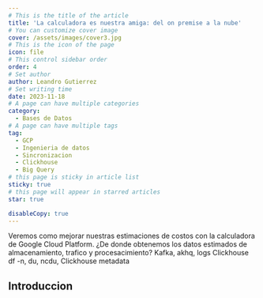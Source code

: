 ```yaml
---
# This is the title of the article
title: 'La calculadora es nuestra amiga: del on premise a la nube'
# You can customize cover image
cover: /assets/images/cover3.jpg
# This is the icon of the page
icon: file
# This control sidebar order
order: 4
# Set author
author: Leandro Gutierrez
# Set writing time
date: 2023-11-18
# A page can have multiple categories
category:
  - Bases de Datos
# A page can have multiple tags
tag:
  - GCP
  - Ingenieria de datos
  - Sincronizacion
  - Clickhouse
  - Big Query
# this page is sticky in article list
sticky: true
# this page will appear in starred articles
star: true

disableCopy: true
---
```


Veremos como mejorar nuestras estimaciones de costos con la calculadora de Google Cloud Platform. 
¿De donde obtenemos los datos estimados de almacenamiento, trafico y procesacimiento?
Kafka, akhq, logs Clickhouse
df -n, du, ncdu, Clickhouse metadata

<!-- more -->

## Introduccion
